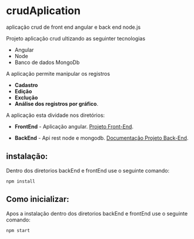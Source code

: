 # crudAplication
aplicação crud de front end angular  e back end node.js

Projeto aplicação crud ultizando as seguinter tecnologias
- Angular 
- Node
- Banco de dados MongoDb

A aplicação permite manipular os registros 
- **Cadastro**
- **Edição**
- **Exclução**
- **Análise dos registros por gráfico**. 

A aplicação esta dividade nos diretórios:

- **FrontEnd** - Aplicação angular. [Projeto Front-End](https://github.com/elvisthermo/crudAplication/tree/master/backEnd).

- **BackEnd** - Api rest node e mongodb. [Documentação Projeto Back-End](https://github.com/elvisthermo/crudAplication/tree/master/backEnd).

## instalação:
Dentro dos diretorios backEnd e frontEnd use o seguinte comando:
```
npm install
```
## Como inicializar:
Apos a instalação dentro dos diretorios backEnd e frontEnd use o seguinte comando:
```
npm start
```

